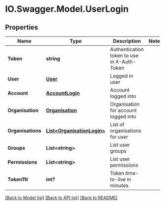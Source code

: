 # IO.Swagger.Model.UserLogin
## Properties

Name | Type | Description | Notes
------------ | ------------- | ------------- | -------------
**Token** | **string** | Authentication token to use in X-Auth-Token | 
**User** | [**User**](User.md) | Logged in user | 
**Account** | [**AccountLogin**](AccountLogin.md) | Account logged into | 
**Organisation** | [**Organisation**](Organisation.md) | Organisation for account logged into | 
**Organisations** | [**List&lt;OrganisationLogin&gt;**](OrganisationLogin.md) | List of organisations for user | 
**Groups** | **List&lt;string&gt;** | List user groups | 
**Permissions** | **List&lt;string&gt;** | List user permissions | 
**TokenTtl** | **int?** | Token time-to-live in minutes | 

[[Back to Model list]](../README.md#documentation-for-models) [[Back to API list]](../README.md#documentation-for-api-endpoints) [[Back to README]](../README.md)

